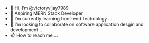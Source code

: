 - 👋 Hi, I’m @victoryvijay7989
- 👀 Aspiring MERN Stack Developer
- 🌱 I’m currently learning front-end Technology ...
- 💞️ I’m looking to collaborate on software application desgin and development...
- 📫 How to reach me ...

<!---
victoryvijay7989/victoryvijay7989 is a ✨ special ✨ repository because its `README.md` (this file) appears on your GitHub profile.
You can click the Preview link to take a look at your changes.
--->
